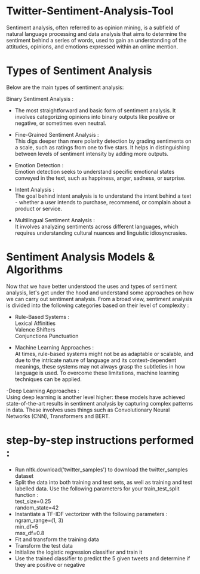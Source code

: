 # Twitter-Sentiment-Analysis-Tool
Sentiment analysis, often referred to as opinion mining, is a subfield of natural language processing and data analysis that aims to determine the sentiment behind a series of words, used to gain an understanding of the attitudes, opinions, and emotions expressed within an online mention.

# Types of Sentiment Analysis
Below are the main types of sentiment analysis:  

Binary Sentiment Analysis :  
- The most straightforward and basic form of sentiment analysis. It involves categorizing opinions into binary outputs like positive or negative, or sometimes even neutral.  

- Fine-Grained Sentiment Analysis :  
This digs deeper than mere polarity detection by grading sentiments on a scale, such as ratings from one to five stars. It helps in distinguishing between levels of sentiment intensity by adding more outputs.  

- Emotion Detection :  
Emotion detection seeks to understand specific emotional states conveyed in the text, such as happiness, anger, sadness, or surprise.  

- Intent Analysis :  
The goal behind intent analysis is to understand the intent behind a text - whether a user intends to purchase, recommend, or complain about a product or service.  

- Multilingual Sentiment Analysis :   
It involves analyzing sentiments across different languages, which requires understanding cultural nuances and linguistic idiosyncrasies.  

# Sentiment Analysis Models & Algorithms
Now that we have better understood the uses and types of sentiment analysis, let's get under the hood and understand some approaches on how we can carry out sentiment analysis. From a broad view, sentiment analysis is divided into the following categories based on their level of complexity :  

- Rule-Based Systems :  
Lexical Affinities  
Valence Shifters  
Conjunctions
Punctuation  
          
- Machine Learning Approaches :  
At times, rule-based systems might not be as adaptable or scalable, and due to the intricate nature of language and its context-dependent meanings, these systems may not always grasp the subtleties in how language is used. To overcome these limitations, machine learning techniques can be applied.  
          
-Deep Learning Approaches :  
Using deep learning is another level higher: these models have achieved state-of-the-art results in sentiment analysis by capturing complex patterns in data. These involves uses things such as Convolutionary Neural Networks (CNN), Transformers and BERT.

# step-by-step instructions performed :

- Run nltk.download('twitter_samples') to download the twitter_samples dataset  
- Split the data into both training and test sets, as well as training and test labelled data. Use the following parameters for your train_test_split function :  
  test_size=0.25  
  random_state=42  
- Instantiate a TF-IDF vectorizer with the following parameters :  
  ngram_range=(1, 3)  
  min_df=5  
  max_df=0.8  
- Fit and transform the training data  
- Transform the test data  
- Initialize the logistic regression classifier and train it  
- Use the trained classifier to predict the 5 given tweets and determine if they are positive or negative  
